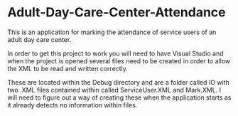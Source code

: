 # Adult-Day-Care-Center-Attendance
This is an application for marking the attendance of service users of an adult day care center.

In order to get this project to work you will need to have Visual Studio and when the project is 
opened several files need to be created in order to allow the XML to be read and written correctly.

These are located within the Debug directory and are a folder called IO with two .XML files contained 
within called ServiceUser.XML and Mark.XML. I will need to figure out a way of creating these when the 
application starts as it already detects no information within files.
